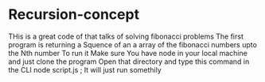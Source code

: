 # Recursion-concept

THis is a great code of that talks of solving fibonacci problems 
The first program is returning a Squence of an a array of the fibonacci numbers upto the Nth number 
To run it Make sure You have node in your local machine and just clone the program
Open that directory and type this command in the CLI  node script.js ;
It will just run somethily 
